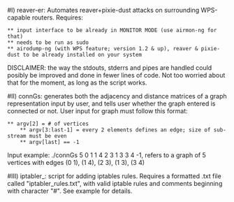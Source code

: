 #I) reaver-er: Automates reaver+pixie-dust attacks on surrounding WPS-capable routers. Requires: 
	
	** input interface to be already in MONITOR MODE (use airmon-ng for that)
	** needs to be run as sudo
	** airodump-ng (with WPS feature; version 1.2 & up), reaver & pixie-dust to be already installed on your system

DISCLAIMER: the way the stdouts, stderrs and pipes are handled could posibly be improved and done in fewer lines of code. Not too worried about that for the moment, as long as the script works.



#II) connGs: generates both the adjacency and distance matrices of a graph representation input by user, and tells user whether the graph entered is connected or not. User input for graph must follow this format:
	
	** argv[2] = # of vertices
        ** argv[3:last-1] = every 2 elements defines an edge; size of sub-stream must be even 
        ** argv[last] == -1

Input example: ./connGs 5 0 1 1 4 2 3 1 3 3 4 -1, refers to a graph of 5 vertices with edges (0 1), (1 4), (2 3), (1 3), (3 4)

#III) iptabler_: script for adding iptables rules.  Requires a formatted .txt file called "iptabler_rules.txt", with valid iptable rules and comments beginning with character "#".  See example for details.
